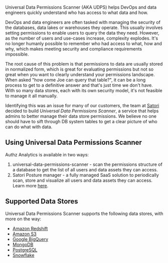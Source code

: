 Universal Data Permissions Scanner (AKA UDPS) helps DevOps and data engineers quickly understand who has access to what data and how.

DevOps and data engineers are often tasked with managing the security of the databases, data lakes or warehouses they operate. This usually involves setting permissions to enable users to query the data they need. However, as the number of users and use-cases increase, complexity explodes. It's no longer humanly possible to remember who had access to what, how and why, which makes meeting security and compliance requirements impossible.

The root cause of this problem is that permissions to data are usually stored in normalized form, which is great for evaluating permissions but not so great when you want to clearly understand your permissions landscape. When asked "how come Joe can query that table?", it can be a long process to get to a definitive answer and that's just time we don't have. With so many data stores, each with its own security model, it's not feasible to manage it all manually.

Identifying this was an issue for many of our customers, the team at [Satori](https://satoricyber.com) decided to build *Universal Data Permissions Scanner*, a service that helps admins to better manage their data store permissions. We believe no one should have to sift through DB system tables to get a clear picture of who can do what with data.

## Using Universal Data Permissions Scanner
Authz Analytics is available in two ways:
1. universal-data-permissions-scanner - scan the permissions structure of a database to get the list of all users and data assets they can access.
2. Satori Posture manager - a fully managed SaaS solution to periodically scan, store and visualize all users and data assets they can access. Learn more [here](https://satoricyber.com).

## Supported Data Stores
Universal Data Permissions Scanner supports the following data stores, with more on the way:

* [Amazon Redshift](datastores/redshift.md)
* [Amazon S3](datastores/s3.md)
* [Google BigQuery](datastores/bigquery.md)
* [MongoDB](datastores/mongodb.md)
* [PostgreSQL](datastores/postgresql.md)
* [Snowflake](datastores/snowflake.md)
